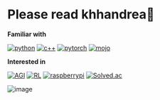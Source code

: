 # Please read khhandrea🙂

**Familiar with**

[![python](https://img.shields.io/badge/Python-3776AB?style=for-the-badge&logo=python&logoColor=FFFFFF)](https://www.python.org/)
[![c++](https://img.shields.io/badge/C++-3776AB?style=for-the-badge&logo=C%2B%2B&logoColor=FFFFFF)](https://en.cppreference.com/w/)
[![pytorch](https://img.shields.io/badge/Pytorch-EE4C2C?style=for-the-badge&logo=pytorch&logoColor=FFFFFF)](https://pytorch.org/)
[![mojo](https://img.shields.io/badge/🔥%20Mojo-222F3E?style=for-the-badge&logoColor=FFFFFF)](https://www.modular.com/mojo)

**Interested in**

[![AGI](https://img.shields.io/badge/AGI-70A597?style=for-the-badge&logo=openai&logoColor=FFFFFF)](https://en.wikipedia.org/wiki/Artificial_general_intelligence)
[![RL](https://img.shields.io/badge/RL-0081A5?style=for-the-badge&logo=openaigym&logoColor=FFFFFF)](https://en.wikipedia.org/wiki/Reinforcement_learning)
[![raspberrypi](https://img.shields.io/badge/Raspberrypi-A22846?style=for-the-badge&logo=raspberrypi&logoColor=FFFFFF)](https://www.raspberrypi.com/)
[![Solved.ac](http://mazassumnida.wtf/api/mini/generate_badge?boj=khhandrea)](https://solved.ac/khhandrea)

![image](https://github-readme-stats.vercel.app/api?username=khhandrea&show_icons=true)
